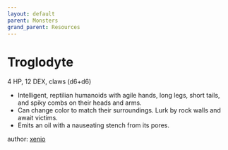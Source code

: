 ```yaml
---
layout: default
parent: Monsters
grand_parent: Resources
---
```


# Troglodyte
4 HP, 12 DEX, claws (d6+d6)
-   Intelligent, reptilian humanoids with agile hands, long legs, short tails, and spiky combs on their heads and arms.
-   Can change color to match their surroundings. Lurk by rock walls and await victims.
-   Emits an oil with a nauseating stench from its pores.

author: [xenio](https://xenioinabottle.blogspot.com)
